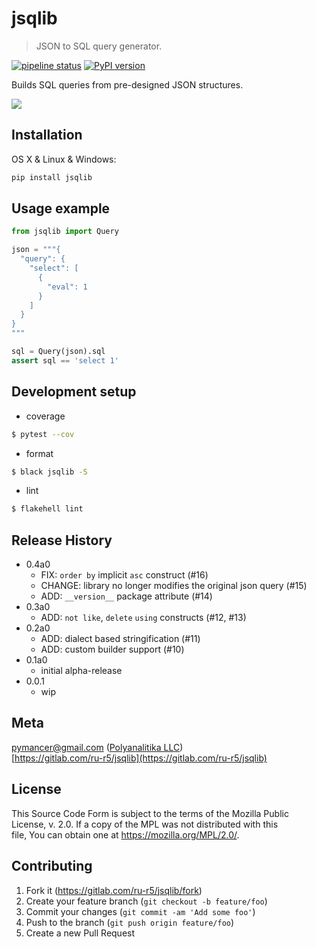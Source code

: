 # jsqlib
> JSON to SQL query generator.

[![pipeline status](https://gitlab.com/ru-r5/jsqlib/badges/master/pipeline.svg)](https://gitlab.com/ru-r5/jsqlib/-/commits/master)
[![PyPI version](https://badge.fury.io/py/jsqlib.png)](https://badge.fury.io/py/jsqlib)

Builds SQL queries from pre-designed JSON structures.

![](jsqlib.png)

## Installation

OS X & Linux & Windows:

```sh
pip install jsqlib
```

## Usage example

```python
from jsqlib import Query

json = """{
  "query": {
    "select": [
      {
        "eval": 1
      }
    ]
  }
}
"""

sql = Query(json).sql
assert sql == 'select 1'
```

## Development setup
- coverage

```sh
$ pytest --cov
```

- format

```sh
$ black jsqlib -S
```

- lint

```sh
$ flakehell lint
```

## Release History
- 0.4a0
  - FIX: `order by` implicit `asc` construct (#16)
  - CHANGE: library no longer modifies the original json query (#15)
  - ADD: `__version__` package attribute (#14)
- 0.3a0
  - ADD: `not like`, `delete` `using` constructs (#12, #13)
- 0.2a0
  - ADD: dialect based stringification (#11)
  - ADD: custom builder support (#10)
- 0.1a0
  - initial alpha-release
- 0.0.1
  - wip

## Meta

pymancer@gmail.com ([Polyanalitika LLC](https://polyanalitika.ru))  
[https://gitlab.com/ru-r5/jsqlib](https://gitlab.com/ru-r5/jsqlib)

## License

This Source Code Form is subject to the terms of the Mozilla Public  
License, v. 2.0. If a copy of the MPL was not distributed with this  
file, You can obtain one at https://mozilla.org/MPL/2.0/.  

## Contributing

1. Fork it (<https://gitlab.com/ru-r5/jsqlib/fork>)
2. Create your feature branch (`git checkout -b feature/foo`)
3. Commit your changes (`git commit -am 'Add some foo'`)
4. Push to the branch (`git push origin feature/foo`)
5. Create a new Pull Request
